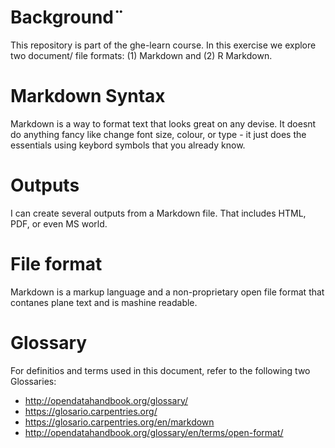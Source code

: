 # Background¨

This repository is part of the ghe-learn course. In this exercise we explore two document/ file formats: (1) Markdown and (2) R Markdown.

# Markdown Syntax

Markdown is a way to format text that looks great on any devise. It doesnt do anything fancy like change font size, colour, or type - it just does the essentials using keybord symbols that you already know.

# Outputs

I can create several outputs from a Markdown file. That includes HTML, PDF, or even MS world.

# File format 

Markdown is a markup language and a non-proprietary open file format that contanes plane text and is mashine readable. 

# Glossary 

For definitios and terms used in this document, refer to the following two Glossaries: 

- http://opendatahandbook.org/glossary/
- https://glosario.carpentries.org/
- https://glosario.carpentries.org/en/markdown
- http://opendatahandbook.org/glossary/en/terms/open-format/









